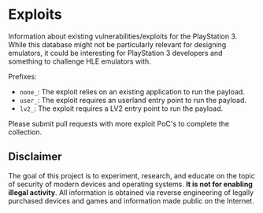 Exploits
========

Information about existing vulnerabilities/exploits for the PlayStation 3. While this database might not be particularly relevant for designing emulators, it could be interesting for PlayStation 3 developers and something to challenge HLE emulators with.

Prefixes:
* `none_`: The exploit relies on an existing application to run the payload.
* `user_`: The exploit requires an userland entry point to run the payload.
* `lv2_`:  The exploit requires a LV2 entry point to run the payload.

Please submit pull requests with more exploit PoC's to complete the collection.


## Disclaimer

The goal of this project is to experiment, research, and educate on the topic of security of modern devices and operating systems. **It is not for enabling illegal activity**. All information is obtained via reverse engineering of legally purchased devices and games and information made public on the Internet.
